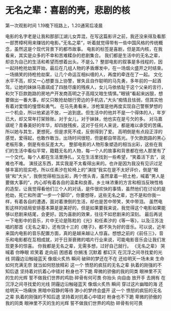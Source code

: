 # 无名之辈：喜剧的壳，悲剧的核
第一次观影时间 1.19晚下班路上，1.20通宵后凌晨

电影的名字老是让我和那部江湖儿女弄混，在写这篇影评之前，我还没来得及看那一部贾樟柯用来赚钱的电影。”无名之辈“，听着就觉得带有一些中国风格的传统概念，虽然这是个现代背景下的都市故事。
电影的标签是喜剧，但是其内核，在我看来，其实是众多的不幸和苦难糅杂的悲剧集合。
我们都是生活中的无名之辈，却总为自己的生活和希望而想着出头。不是么？
整部电影的叙事是多线程的，因一起持枪抢劫案开始，最后在几组人物的矛盾爆发中，在一场烟火盛开之时结束。一场搞笑的持枪抢劫案，让几个命运互相纠缠的人，再度的牵连在了一起。
文化水平不高，却又一心想要当上协警，冒失且自作聪明的马先勇，多年前的一起酒驾，让她的妹妹马嘉祺成了四肢尽废的残疾人，女儿马依依耻于这个父亲的言行，和欠下巨款跑路的房地产开发商高明之子高翔又暗生情愫。”眼镜“看起来凶狠，想要做出一番大事，却又只敢抢劫银行旁边的手机店，”大头“痴情且怯弱，但其实他有着对爱情的憧憬和勇气。
在马先勇看来，涉枪案是他再度实现自己警察梦想的一个机会，所以他紧追不放，一追到底。但生活中的他并不是一个得体的人，年岁已大，却又常年打架赊账。对于女儿，对于妹妹，他也实在是亏欠的多。
对马嘉祺呢？青春美好的年华，却四肢残疾，这对于任何人来说，都是难以承受的苦痛。所以她与其生，更想死。但是求死不成，反倒得到了爱。
高明倒是有点段正淳的感觉，爱得起，也敢作敢当，出场时间很短，但是都自带高光。于欠款跑路的黑心老板形象，倒是有些反差太大。
整部电影的人物形象塑造的相当出彩，这些在我们的生活中看似平常，籍籍无名的人物，每一个人的故事和背景都在他人那里有了一个交代。每个人都在生活里挣扎，又在生活里找到一些希望，“笑着活下去”，说难也不难。
演技这东西，其实我是不太看得出来的。也许是因为我没有见识过足够丰富的现实吧，所以任素汐在轮椅上的”演技“我实在是不太好评价，倒是”眼镜“和”大头“，我倒觉得相当出彩，两个愣头青，虽然拿着一把土枪，喊着”男人是要做大事的“，内心却有着各自的温柔和良善。乡土味浓重的方言和相当反映性格的造型，让我觉得看他们三个人的对话，是件很欢快的事情，虽然他们在讨论的是抢劫，死亡和所谓”一步一个脚印“，你要想呀，这些无名之辈，岂不是和你我一样，有着各自的遭遇，面对着潦倒的生活，却也是苦中带笑，笑中带泪。
虽然电影这样的结局安排基本算是是美好的，但是如果要我来说，我觉得这个电影如果能够以悲剧来结尾，会更好。因为喜剧的效果，往往不如悲剧来的深刻。
最后再说一下电影中的音乐，片中无论是陈粒的《光》和任素汐的《等一等》，以及汪苏泷唱的那首《无名之辈》，还有饶十三的《瞎子》，都不失为好的音乐。可以说，近年来国内电影的音乐配置方面，真的是越来越让人惊喜。想想之前的《前任三》，音乐和电影都在互相成就，对于日渐衰微的唱片行业来说，可能电影音乐会让我们发现更多的惊喜。
你我都是无名之辈，无需多想，过好自己就行。
《无名之辈》
哭喊着 你睁眼
欢笑着 走向前
困惑着 你搁浅
沉默着 都幻灭
在沉浮之间寻找爱的光线
阴霾边沿触碰蓝天
像烟火炙热 瞬间
破碎的梦还在不在
还给明天一场未来
生命如何充满无奈
就当如何怒放精彩
这一个
愤怒的疯狂的无名之辈
执着的刚强的不知后退
坚持着对抗着心中错对
粉身也不下跪
卑微的骄傲的我的同类
眼神里不灭的生的光辉
誓不做我们世界的鸡肋
碎骨有何可畏
你抬头 向自由
放开手 去拥有
在沉浮之间寻找爱的光线
阴霾边沿触碰蓝天
像烟火炙热 瞬间
穿过这片幽暗的海
还给明天一场痛快
黑暗中寂静的等待
渺小的梦终会盛开
这一个
愤怒的疯狂的无名之辈
执着的刚强的不知后退
坚持着对抗着心中错对
粉身也不下跪
卑微的骄傲的我的同类
眼神里不灭的生的光辉
誓不做我们世界的鸡肋
碎骨有何可畏
